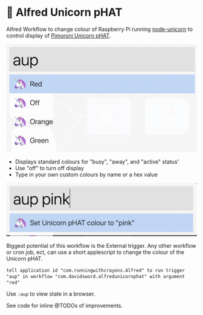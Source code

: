 # 🦄 Alfred Unicorn pHAT

Alfred Workflow to change colour of Raspberry Pi running [node-unicorn](https://github.com/davidsword/node-unicorn) to control display of [Pimoroni Unicorn pHAT](https://shop.pimoroni.com/products/unicorn-phat).

![](images/ex1.png)

- Displays standard colours for "busy", "away", and "active" status'
- Use "off" to turn off display
- Type in your own custom colours by name or a hex value

![](images/ex2.png)

Biggest potential of this workflow is the External trigger. Any other workflow or cron job, ect, can use a short applescript to change the colour of the Unicorn pHAT.

```osascript
tell application id "com.runningwithcrayons.Alfred" to run trigger "aup" in workflow "com.davidsword.alfredunicornphat" with argument "red"
```

Use `:aup` to view state in a browser. 

See code for inline @TODOs of improvements.

